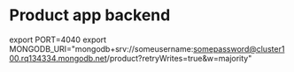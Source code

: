 # Product app backend
export PORT=4040
export MONGODB_URI="mongodb+srv://someusername:somepassword@cluster100.rq134334.mongodb.net/product?retryWrites=true&w=majority"
